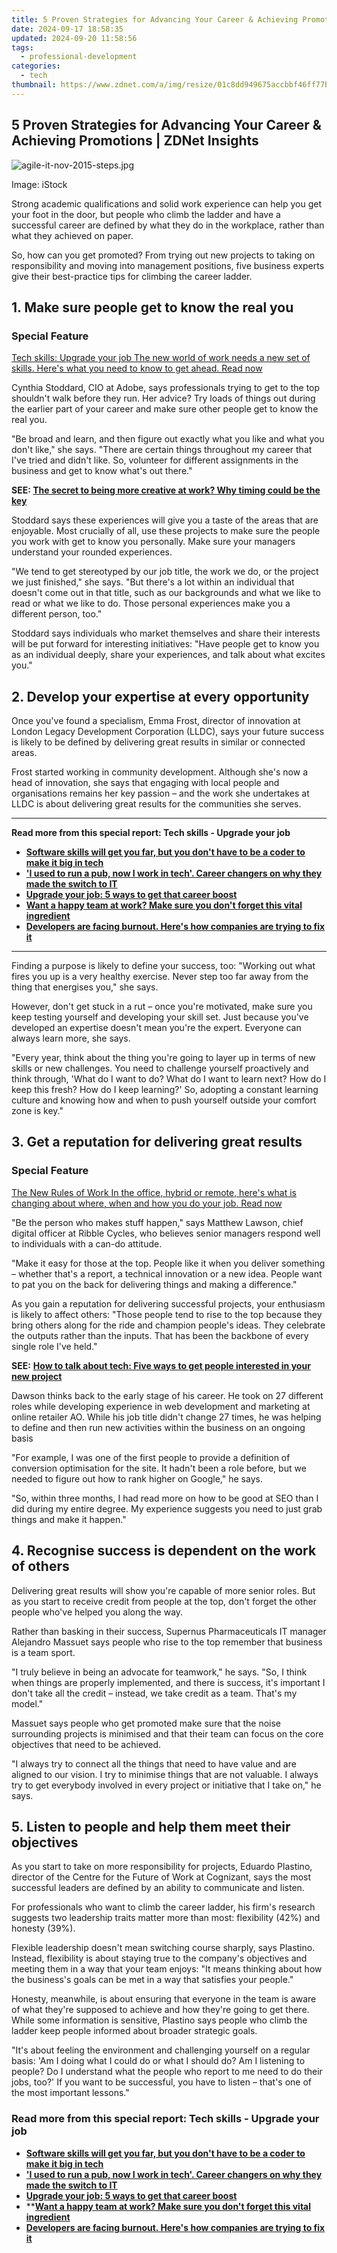 ```yaml
---
title: 5 Proven Strategies for Advancing Your Career & Achieving Promotions | ZDNet Insights
date: 2024-09-17 18:58:35
updated: 2024-09-20 11:58:56
tags:
  - professional-development
categories:
  - tech
thumbnail: https://www.zdnet.com/a/img/resize/01c8dd949675accbbf46ff77b793e259a5d6cd9d/2015/10/27/13f572bd-4825-42b2-97ba-b433fd476196/agile-it-nov-2015-steps.jpg?width=278&height=156&fit=crop&auto=webp
---
```


## 5 Proven Strategies for Advancing Your Career & Achieving Promotions | ZDNet Insights

![agile-it-nov-2015-steps.jpg](https://www.zdnet.com/a/img/resize/dd2efcf79e7b8a17e7c5dcdf6c166ff1f0097b22/2015/10/27/13f572bd-4825-42b2-97ba-b433fd476196/agile-it-nov-2015-steps.jpg?auto=webp&width=1280)

Image: iStock

Strong academic qualifications and solid work experience can help you get your foot in the door, but people who climb the ladder and have a successful career are defined by what they do in the workplace, rather than what they achieved on paper.

So, how can you get promoted? From trying out new projects to taking on responsibility and moving into management positions, five business experts give their best-practice tips for climbing the career ladder.

## **1\. Make sure people get to know the real you**

### Special Feature

[Tech skills: Upgrade your job The new world of work needs a new set of skills. Here's what you need to know to get ahead.  Read now](https://www.zdnet.com/topic/tech-skills-upgrade-your-job/)

Cynthia Stoddard, CIO at Adobe, says professionals trying to get to the top shouldn't walk before they run. Her advice? Try loads of things out during the earlier part of your career and make sure other people get to know the real you.

"Be broad and learn, and then figure out exactly what you like and what you don't like," she says. "There are certain things throughout my career that I've tried and didn't like. So, volunteer for different assignments in the business and get to know what's out there."

**SEE: [The secret to being more creative at work? Why timing could be the key](https://www.zdnet.com/article/the-secret-to-being-more-creative-at-work-timing-is-the-key/)**

Stoddard says these experiences will give you a taste of the areas that are enjoyable. Most crucially of all, use these projects to make sure the people you work with get to know you personally. Make sure your managers understand your rounded experiences. 

"We tend to get stereotyped by our job title, the work we do, or the project we just finished," she says. "But there's a lot within an individual that doesn't come out in that title, such as our backgrounds and what we like to read or what we like to do. Those personal experiences make you a different person, too." 

Stoddard says individuals who market themselves and share their interests will be put forward for interesting initiatives: "Have people get to know you as an individual deeply, share your experiences, and talk about what excites you."

## **2\. Develop your expertise at every opportunity**

Once you've found a specialism, Emma Frost, director of innovation at London Legacy Development Corporation (LLDC), says your future success is likely to be defined by delivering great results in similar or connected areas.

Frost started working in community development. Although she's now a head of innovation, she says that engaging with local people and organisations remains her key passion – and the work she undertakes at LLDC is about delivering great results for the communities she serves.

---

**Read more from this special report: Tech skills - Upgrade your job**

* [**Software skills will get you far, but you don't have to be a coder to make it big in tech**](https://www.zdnet.com/education/professional-development/if-you-want-to-make-it-big-in-tech-these-non-tech-skills-are-essential/#link=%7B%22linkText%22:%22Software%20skills%20will%20get%20you%20far,%20but%20you%20don't%20have%20to%20be%20a%20coder%20to%20make%20it%20big%20in%20tech%22,%22target%22:%22%5Fblank%22,%22href%22:%22https://www.zdnet.com/education/professional-development/if-you-want-to-make-it-big-in-tech-these-non-tech-skills-are-essential/%22,%22role%22:%22standard%22,%22absolute%22:%22%22%7D)
* [**'I used to run a pub, now I work in tech'. Career changers on why they made the switch to IT**](https://www.zdnet.com/education/professional-development/i-used-to-run-a-pub-now-i-work-in-tech-career-changers-on-why-they-made-the-switch-to-it/#link=%7B%22linkText%22:%22'I%20used%20to%20run%20a%20pub,%20now%20I%20work%20in%20tech'.%20Career%20changers%20on%20why%20they%20made%20the%20switch%20to%20IT%22,%22target%22:%22%5Fblank%22,%22href%22:%22https://www.zdnet.com/education/professional-development/i-used-to-run-a-pub-now-i-work-in-tech-career-changers-on-why-they-made-the-switch-to-it/%22,%22role%22:%22standard%22,%22absolute%22:%22%22%7D)
* **[Upgrade your job: 5 ways to get that career boost](https://www.zdnet.com/education/professional-development/upgrade-your-job/#link=%7B%22linkText%22:%22Upgrade%20your%20job:%205%20ways%20to%20get%20that%20career%20boost%22,%22target%22:%22%5Fblank%22,%22href%22:%22https://www.zdnet.com/education/professional-development/upgrade-your-job/%22,%22role%22:%22standard%22,%22absolute%22:%22%22%7D)**
* **[Want a happy team at work? Make sure you don't forget this vital ingredient](https://www.zdnet.com/education/professional-development/want-a-happy-team-at-work-make-sure-you-dont-forget-this-vital-ingredient/#link=%7B%22linkText%22:%22Want%20a%20happy%20team%20at%20work?%20Make%20sure%20you%20don't%20forget%20this%20vital%20ingredient%22,%22target%22:%22%5Fblank%22,%22href%22:%22https://www.zdnet.com/education/professional-development/want-a-happy-team-at-work-make-sure-you-dont-forget-this-vital-ingredient/%22,%22role%22:%22standard%22,%22absolute%22:%22%22%7D)**
* [**Developers are facing burnout. Here's how companies are trying to fix it**](https://www.zdnet.com/education/professional-development/developers-are-facing-burnout-heres-how-companies-are-trying-to-fix-it/#link=%7B%22linkText%22:%22Developers%20are%20facing%20burnout.%20Here's%20how%20companies%20are%20trying%20to%20fix%20it%22,%22target%22:%22%5Fblank%22,%22href%22:%22https://www.zdnet.com/education/professional-development/developers-are-facing-burnout-heres-how-companies-are-trying-to-fix-it/%22,%22role%22:%22standard%22,%22absolute%22:%22%22%7D)

---

Finding a purpose is likely to define your success, too: "Working out what fires you up is a very healthy exercise. Never step too far away from the thing that energises you," she says.

However, don't get stuck in a rut – once you're motivated, make sure you keep testing yourself and developing your skill set. Just because you've developed an expertise doesn't mean you're the expert. Everyone can always learn more, she says.

"Every year, think about the thing you're going to layer up in terms of new skills or new challenges. You need to challenge yourself proactively and think through, 'What do I want to do? What do I want to learn next? How do I keep this fresh? How do I keep learning?' So, adopting a constant learning culture and knowing how and when to push yourself outside your comfort zone is key."

## **3\. Get a reputation for delivering great results** 

### Special Feature

[The New Rules of Work In the office, hybrid or remote, here's what is changing about where, when and how you do your job.  Read now](https://www.zdnet.com/topic/the-new-rules-of-work/)

"Be the person who makes stuff happen," says Matthew Lawson, chief digital officer at Ribble Cycles, who believes senior managers respond well to individuals with a can-do attitude.

"Make it easy for those at the top. People like it when you deliver something – whether that's a report, a technical innovation or a new idea. People want to pat you on the back for delivering things and making a difference." 

As you gain a reputation for delivering successful projects, your enthusiasm is likely to affect others: "Those people tend to rise to the top because they bring others along for the ride and champion people's ideas. They celebrate the outputs rather than the inputs. That has been the backbone of every single role I've held."

**SEE:** [**How to talk about tech: Five ways to get people interested in your new project**](https://www.zdnet.com/article/how-to-talk-about-technology-five-ways-to-get-people-interested-in-your-new-ideas/)

Dawson thinks back to the early stage of his career. He took on 27 different roles while developing experience in web development and marketing at online retailer AO. While his job title didn't change 27 times, he was helping to define and then run new activities within the business on an ongoing basis

"For example, I was one of the first people to provide a definition of conversion optimisation for the site. It hadn't been a role before, but we needed to figure out how to rank higher on Google," he says.

"So, within three months, I had read more on how to be good at SEO than I did during my entire degree. My experience suggests you need to just grab things and make it happen."

## **4\. Recognise success is dependent on the work of others**

Delivering great results will show you're capable of more senior roles. But as you start to receive credit from people at the top, don't forget the other people who've helped you along the way. 

Rather than basking in their success, Supernus Pharmaceuticals IT manager Alejandro Massuet says people who rise to the top remember that business is a team sport.

"I truly believe in being an advocate for teamwork," he says. "So, I think when things are properly implemented, and there is success, it's important I don't take all the credit – instead, we take credit as a team. That's my model."

Massuet says people who get promoted make sure that the noise surrounding projects is minimised and that their team can focus on the core objectives that need to be achieved. 

"I always try to connect all the things that need to have value and are aligned to our vision. I try to minimise things that are not valuable. I always try to get everybody involved in every project or initiative that I take on," he says.

## **5\. Listen to people and help them meet their objectives**

As you start to take on more responsibility for projects, Eduardo Plastino, director of the Centre for the Future of Work at Cognizant, says the most successful leaders are defined by an ability to communicate and listen.

For professionals who want to climb the career ladder, his firm's research suggests two leadership traits matter more than most: flexibility (42%) and honesty (39%).

Flexible leadership doesn't mean switching course sharply, says Plastino. Instead, flexibility is about staying true to the company's objectives and meeting them in a way that your team enjoys: "It means thinking about how the business's goals can be met in a way that satisfies your people."

Honesty, meanwhile, is about ensuring that everyone in the team is aware of what they're supposed to achieve and how they're going to get there. While some information is sensitive, Plastino says people who climb the ladder keep people informed about broader strategic goals.

"It's about feeling the environment and challenging yourself on a regular basis: 'Am I doing what I could do or what I should do? Am I listening to people? Do I understand what the people who report to me need to do their jobs, too?' If you want to be successful, you have to listen – that's one of the most important lessons."

### **Read more from this special report: Tech skills - Upgrade your job**

* [**Software skills will get you far, but you don't have to be a coder to make it big in tech**](https://www.zdnet.com/education/professional-development/if-you-want-to-make-it-big-in-tech-these-non-tech-skills-are-essential/#link=%7B%22linkText%22:%22Software%20skills%20will%20get%20you%20far,%20but%20you%20don't%20have%20to%20be%20a%20coder%20to%20make%20it%20big%20in%20tech%22,%22target%22:%22%5Fblank%22,%22href%22:%22https://www.zdnet.com/education/professional-development/if-you-want-to-make-it-big-in-tech-these-non-tech-skills-are-essential/%22,%22role%22:%22standard%22,%22absolute%22:%22%22%7D)
* [**'I used to run a pub, now I work in tech'. Career changers on why they made the switch to IT**](https://www.zdnet.com/education/professional-development/i-used-to-run-a-pub-now-i-work-in-tech-career-changers-on-why-they-made-the-switch-to-it/#link=%7B%22linkText%22:%22'I%20used%20to%20run%20a%20pub,%20now%20I%20work%20in%20tech'.%20Career%20changers%20on%20why%20they%20made%20the%20switch%20to%20IT%22,%22target%22:%22%5Fblank%22,%22href%22:%22https://www.zdnet.com/education/professional-development/i-used-to-run-a-pub-now-i-work-in-tech-career-changers-on-why-they-made-the-switch-to-it/%22,%22role%22:%22standard%22,%22absolute%22:%22%22%7D)
* [**Upgrade your job: 5 ways to get that career boost**](https://www.zdnet.com/education/professional-development/upgrade-your-job/#link=%7B%22linkText%22:%22Upgrade%20your%20job:%205%20ways%20to%20get%20that%20career%20boost%22,%22target%22:%22%5Fblank%22,%22href%22:%22https://www.zdnet.com/education/professional-development/upgrade-your-job/%22,%22role%22:%22standard%22,%22absolute%22:%22%22%7D)
* ****[Want a happy team at work? Make sure you don't forget this vital ingredient](https://www.zdnet.com/education/professional-development/want-a-happy-team-at-work-make-sure-you-dont-forget-this-vital-ingredient/#link=%7B%22linkText%22:%22Want%20a%20happy%20team%20at%20work?%20Make%20sure%20you%20don't%20forget%20this%20vital%20ingredient%22,%22target%22:%22%5Fblank%22,%22href%22:%22https://www.zdnet.com/education/professional-development/want-a-happy-team-at-work-make-sure-you-dont-forget-this-vital-ingredient/%22,%22role%22:%22standard%22,%22absolute%22:%22%22%7D)**
* [**Developers are facing burnout. Here's how companies are trying to fix it**](https://www.zdnet.com/education/professional-development/developers-are-facing-burnout-heres-how-companies-are-trying-to-fix-it/#link=%7B%22linkText%22:%22Developers%20are%20facing%20burnout.%20Here's%20how%20companies%20are%20trying%20to%20fix%20it%22,%22target%22:%22%5Fblank%22,%22href%22:%22https://www.zdnet.com/education/professional-development/developers-are-facing-burnout-heres-how-companies-are-trying-to-fix-it/%22,%22role%22:%22standard%22,%22absolute%22:%22%22%7D)

<ins class="adsbygoogle"
     style="display:block"
     data-ad-format="autorelaxed"
     data-ad-client="ca-pub-7571918770474297"
     data-ad-slot="1223367746"></ins>



<ins class="adsbygoogle"
     style="display:block"
     data-ad-client="ca-pub-7571918770474297"
     data-ad-slot="8358498916"
     data-ad-format="auto"
     data-full-width-responsive="true"></ins>
